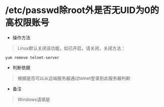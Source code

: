 # /etc/passwd除root外是否无UID为0的高权限账号

- 操作方法
> Linux默认关闭该功能，如已开启，请关闭，关闭方法：
```
yum remove telnet-server 
```

- 判断依据
> 根据是否可以从远端服务器通过telnet登录到此服务器判断

- 备注
> Windows请填是